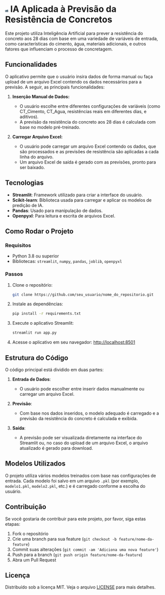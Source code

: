# <img src="https://raw.githubusercontent.com/dimasbetioli/concrete-ia-app/refs/heads/main/mult3.png" width="10" /> IA Aplicada à Previsão da Resistência de Concretos

Este projeto utiliza Inteligência Artificial para prever a resistência do concreto aos 28 dias com base em uma variedade de variáveis de entrada, como características do cimento, água, materiais adicionais, e outros fatores que influenciam o processo de concretagem.

## Funcionalidades

O aplicativo permite que o usuário insira dados de forma manual ou faça upload de um arquivo Excel contendo os dados necessários para a previsão. A seguir, as principais funcionalidades:

1. **Inserção Manual de Dados:**
   - O usuário escolhe entre diferentes configurações de variáveis (como CT_Cimento, CT_Agua, resistências reais em diferentes dias, e aditivos).
   - A previsão da resistência do concreto aos 28 dias é calculada com base no modelo pré-treinado.

2. **Carregar Arquivo Excel:**
   - O usuário pode carregar um arquivo Excel contendo os dados, que são processados e as previsões de resistência são aplicadas a cada linha do arquivo.
   - Um arquivo Excel de saída é gerado com as previsões, pronto para ser baixado.

## Tecnologias

- **Streamlit**: Framework utilizado para criar a interface do usuário.
- **Scikit-learn**: Biblioteca usada para carregar e aplicar os modelos de predição de IA.
- **Pandas**: Usado para manipulação de dados.
- **Openpyxl**: Para leitura e escrita de arquivos Excel.

## Como Rodar o Projeto

### Requisitos

- Python 3.8 ou superior
- Bibliotecas: `streamlit`, `numpy`, `pandas`, `joblib`, `openpyxl`

### Passos

1. Clone o repositório:
    ```bash
    git clone https://github.com/seu_usuario/nome_do_repositorio.git
    ```

2. Instale as dependências:
    ```bash
    pip install -r requirements.txt
    ```

3. Execute o aplicativo Streamlit:
    ```bash
    streamlit run app.py
    ```

4. Acesse o aplicativo em seu navegador: [http://localhost:8501](http://localhost:8501)

## Estrutura do Código

O código principal está dividido em duas partes:

1. **Entrada de Dados**:
   - O usuário pode escolher entre inserir dados manualmente ou carregar um arquivo Excel.
   
2. **Previsão**:
   - Com base nos dados inseridos, o modelo adequado é carregado e a previsão da resistência do concreto é calculada e exibida.
   
3. **Saída**:
   - A previsão pode ser visualizada diretamente na interface do Streamlit ou, no caso do upload de um arquivo Excel, o arquivo atualizado é gerado para download.

## Modelos Utilizados

O projeto utiliza vários modelos treinados com base nas configurações de entrada. Cada modelo foi salvo em um arquivo `.pkl` (por exemplo, `modelo1.pkl`, `modelo2.pkl`, etc.) e é carregado conforme a escolha do usuário.

## Contribuição

Se você gostaria de contribuir para este projeto, por favor, siga estas etapas:

1. Fork o repositório
2. Crie uma branch para sua feature (`git checkout -b feature/nome-da-feature`)
3. Commit suas alterações (`git commit -am 'Adiciona uma nova feature'`)
4. Push para a branch (`git push origin feature/nome-da-feature`)
5. Abra um Pull Request

## Licença

Distribuído sob a licença MIT. Veja o arquivo [LICENSE](LICENSE) para mais detalhes.

